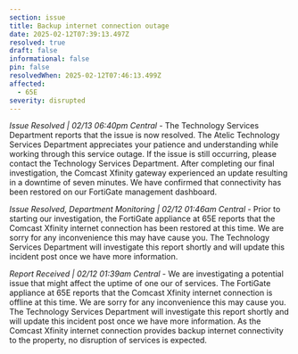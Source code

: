 ```yaml
---
section: issue
title: Backup internet connection outage
date: 2025-02-12T07:39:13.497Z
resolved: true
draft: false
informational: false
pin: false
resolvedWhen: 2025-02-12T07:46:13.499Z
affected:
  - 65E
severity: disrupted
---
```

*Issue Resolved | 02/13 06:40pm Central* - The Technology Services Department reports that the issue is now resolved. The Atelic Technology Services Department appreciates your patience and understanding while working through this service outage. If the issue is still occurring, please contact the Technology Services Department. After completing our final investigation, the Comcast Xfinity gateway experienced an update resulting in a downtime of seven minutes. We have confirmed that connectivity has been restored on our FortiGate management dashboard.

*Issue Resolved, Department Monitoring | 02/12 01:46am Central* - Prior to starting our investigation, the FortiGate appliance at 65E reports that the Comcast Xfinity internet connection has been restored at this time. We are sorry for any inconvenience this may have cause you. The Technology Services Department will investigate this report shortly and will update this incident post once we have more information.

*Report Received | 02/12 01:39am Central* - We are investigating a potential issue that might affect the uptime of one our of services. The FortiGate appliance at 65E reports that the Comcast Xfinity internet connection is offline at this time. We are sorry for any inconvenience this may cause you. The Technology Services Department will investigate this report shortly and will update this incident post once we have more information. As the Comcast Xfinity internet connection provides backup internet connectivity to the property, no disruption of services is expected.
